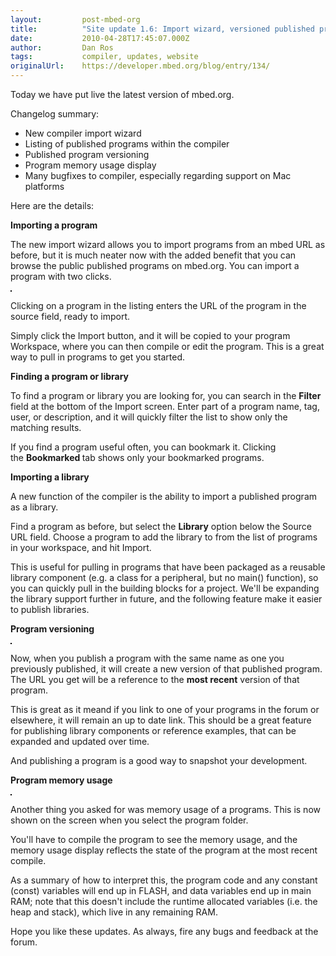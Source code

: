 ```yaml
---
layout:         post-mbed-org
title:          "Site update 1.6: Import wizard, versioned published programs, build details"
date:           2010-04-28T17:45:07.000Z
author:         Dan Ros
tags:           compiler, updates, website
originalUrl:    https://developer.mbed.org/blog/entry/134/
---
```


<p>Today we have put live the latest version of mbed.org.</p>
<p>Changelog summary:</p>
<ul>
  <li>New compiler import wizard</li>
  <li>Listing of published programs within the compiler</li>
  <li>Published program versioning</li>
  <li>Program memory usage display</li>
  <li>Many bugfixes to compiler, especially regarding support on Mac platforms</li>
</ul>
<p>Here are the details:</p>
<p><strong>Importing a program</strong>
</p>
<p>The new import wizard allows you to import programs from an mbed URL as
  before, but it is much neater now with the added benefit that you can browse
  the public published programs on mbed.org. You can import a program with
  two clicks.</p>
<p><strong><img alt="" src="http://mbed.org/media/uploads/dan/import.png" style="border: 1px solid black;"></strong>
</p>
<p>Clicking on a program in the listing enters the URL of the program in
  the source field, ready to import.</p>
<p>Simply click the Import button, and it will be copied to your program
  Workspace, where you can then compile or edit the program. This is a great
  way to pull in programs to get you started.</p>
<p><strong>Finding a program or library</strong>
</p>
<p>To find a program or library you are looking for, you can search in the&#xA0;<strong>Filter</strong> field
  at the bottom of the Import screen. Enter part of a program name, tag,
  user, or description, and it will quickly filter the list to show only
  the matching results.</p>
<p>If you find a program useful often, you can bookmark it. Clicking the&#xA0;<strong>Bookmarked </strong>tab
  shows only your bookmarked programs.</p>
<p><strong>Importing a library<br></strong>
</p>
<p>A new function of the compiler is the ability to import a published program
  as a library.</p>
<p>Find a program as before, but select the <strong>Library</strong> option
  below the Source URL field. Choose a program to add the library to from
  the list of programs in your workspace, and hit Import.</p>
<p>This is useful for pulling in programs that have been packaged as a reusable
  library component (e.g. a class for a peripheral, but no main() function),
  so you can quickly pull in the building blocks for a project. We&apos;ll
  be expanding the library support further in future, and the following feature
  make it easier to publish libraries.</p>
<p><strong>Program versioning</strong>
</p>
<p>
  <img alt="" src="http://mbed.org/media/uploads/dan/version.png" style="border: 1px solid black;">
</p>
<p>Now, when you publish a program with the same name as one you previously
  published, it will create a new version of that published program. The
  URL you get will be a reference to the <strong>most recent</strong> version
  of that program.</p>
<p>This is great as it meand if you link to one of your programs in the forum
  or elsewhere, it will remain an up to date link. This should be a great
  feature for publishing library components or reference examples, that can
  be expanded and updated over time.</p>
<p>And publishing a program is a good way to snapshot your development.</p>
<p><strong>Program memory usage</strong>
</p>
<p>
  <img alt="" src="http://mbed.org/media/uploads/dan/details.png" style="border: 1px solid black;">
</p>
<p>Another thing you asked for was memory usage of a programs. This is now
  shown on the screen when you select the program folder.</p>
<p>You&apos;ll have to compile the program to see the memory usage, and the
  memory usage display reflects the state of the program at the most recent
  compile.</p>
<p>As a summary of how to interpret this, the program code and any constant
  (const) variables will end up in FLASH, and data variables end up in main
  RAM; note that this doesn&apos;t include the runtime allocated variables
  (i.e. the heap and stack), which live in any remaining RAM.</p>
<p>Hope you like these updates. As always, fire any bugs and feedback at
  the forum.</p>
